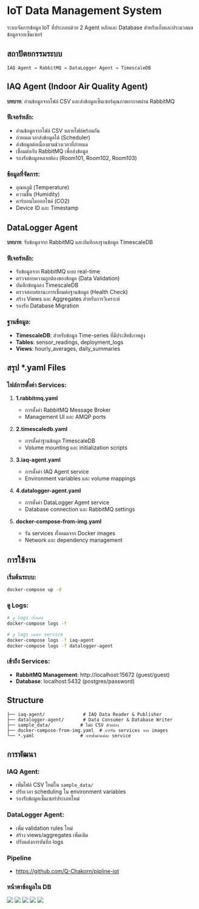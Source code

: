 # IoT Data Management System
ระบบจัดการข้อมูล IoT ที่ประกอบด้วย 2 Agent หลักและ Database สำหรับเก็บและประมวลผลข้อมูลจากเซ็นเซอร์

## สถาปัตยกรรมระบบ
```
IAQ Agent → RabbitMQ → DataLogger Agent → TimescaleDB
```
## IAQ Agent (Indoor Air Quality Agent)
**บทบาท**: อ่านข้อมูลจากไฟล์ CSV และส่งข้อมูลเซ็นเซอร์คุณภาพอากาศผ่าน RabbitMQ
### ฟีเจอร์หลัก:
- อ่านข้อมูลจากไฟล์ CSV หลายไฟล์พร้อมกัน
- กำหนดเวลาส่งข้อมูลได้ (Scheduler)
- ส่งข้อมูลต่อเนื่องตามช่วงเวลาที่กำหนด
- เชื่อมต่อกับ RabbitMQ เพื่อส่งข้อมูล
- รองรับข้อมูลหลายห้อง (Room101, Room102, Room103)

### ข้อมูลที่จัดการ:
- อุณหภูมิ (Temperature)
- ความชื้น (Humidity) 
- คาร์บอนไดออกไซด์ (CO2)
- Device ID และ Timestamp

## DataLogger Agent
**บทบาท**: รับข้อมูลจาก RabbitMQ และบันทึกลงฐานข้อมูล TimescaleDB

### ฟีเจอร์หลัก:
- รับข้อมูลจาก RabbitMQ แบบ real-time
- ตรวจสอบความถูกต้องของข้อมูล (Data Validation)
- บันทึกข้อมูลลง TimescaleDB
- ตรวจสอบสถานะการเชื่อมต่อฐานข้อมูล (Health Check)
- สร้าง Views และ Aggregates สำหรับการวิเคราะห์
- รองรับ Database Migration

### ฐานข้อมูล:
- **TimescaleDB**: สำหรับข้อมูล Time-series ที่มีประสิทธิภาพสูง
- **Tables**: sensor_readings, deployment_logs
- **Views**: hourly_averages, daily_summaries

## สรุป *.yaml Files

### ไฟล์การตั้งค่า Services:
1. **1.rabbitmq.yaml** 
   - การตั้งค่า RabbitMQ Message Broker
   - Management UI และ AMQP ports

2. **2.timescaledb.yaml**
   - การตั้งค่าฐานข้อมูล TimescaleDB
   - Volume mounting และ initialization scripts

3. **3.iaq-agent.yaml**
   - การตั้งค่า IAQ Agent service
   - Environment variables และ volume mappings

4. **4.datalogger-agent.yaml** 
   - การตั้งค่า DataLogger Agent service
   - Database connection และ RabbitMQ settings

5. **docker-compose-from-img.yaml**
   - รัน services ทั้งหมดจาก Docker images
   - Network และ dependency management

## การใช้งาน

### เริ่มต้นระบบ:
```bash
docker-compose up -d
```

### ดู Logs:
```bash
# ดู logs ทั้งหมด
docker-compose logs -f

# ดู logs เฉพาะ service
docker-compose logs -f iaq-agent
docker-compose logs -f datalogger-agent
```

### เข้าถึง Services:
- **RabbitMQ Management**: http://localhost:15672 (guest/guest)
- **Database**: localhost:5432 (postgres/password)

## Structure

```
├── iaq-agent/              # IAQ Data Reader & Publisher
├── datalogger-agent/       # Data Consumer & Database Writer
├── sample_data/           # ไฟล์ CSV ตัวอย่าง
├── docker-compose-from-img.yaml  # การรัน services จาก images
└── *.yaml                 # การตั้งค่าแต่ละ service
```

## การพัฒนา

### IAQ Agent:
- เพิ่มไฟล์ CSV ใหม่ใน `sample_data/`
- ปรับเวลา scheduling ใน environment variables
- รองรับข้อมูลเซ็นเซอร์ประเภทใหม่

### DataLogger Agent:
- เพิ่ม validation rules ใหม่
- สร้าง views/aggregates เพิ่มเติม
- ปรับแต่งการบันทึก logs

### Pipeline
- https://github.com/Q-Chakorn/pipline-iot

### หน้าตาข้อมูลใน DB

![](img/1.png)
![](img/2.png)
![](img/3.png)
![](img/4.png)
![](img/5.png)

